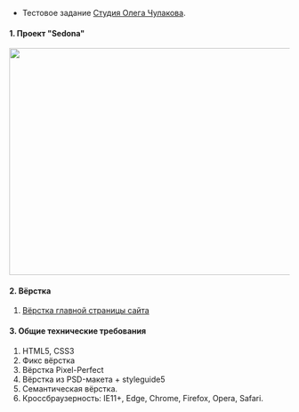 * Тестовое задание [Студия Олега Чулакова](https://docs.google.com/document/d/12OjWpw0lDEjlAj7zDgK5La3fS-wyvjSEyQSM9m6zR-I/edit).

#### 1. Проект "Sedona"

<a href="https://niksvhvets.github.io/site-10/">
  <img src="img/screenshot.jpg" width="1200" height="408">
</a>

#### 2. Вёрстка

1. [Вёрстка главной страницы сайта](https://niksvhvets.github.io/site-10/)

#### 3. Общие технические требования

1. HTML5, CSS3
2. Фикс вёрстка
3. Вёрстка Pixel-Perfect
4. Вёрстка из PSD-макета + styleguide5
5. Семантическая вёрстка.
6. Кроссбраузерность: IE11+, Edge, Chrome, Firefox, Opera, Safari.



